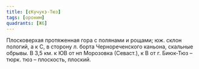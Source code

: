 ```yaml
---
title: [❮Кучук❯-Тюз]
tags: [ороним]
quadrants: [Ж6]
---
```


Плосковерхая протяженная гора с полянами и рощами; юж. склон пологий, а к С, в
сторону л. борта Чернореченского каньона, скальные обрывы. В 3,5 км. к ЮВ от нп
Морозовка (Севаст.), к В от г. Биюк-Тюз – тюрк. тюз – плоскость, плоский.
